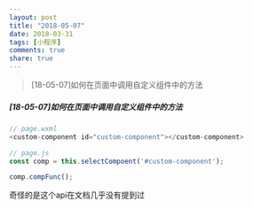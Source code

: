 ```yaml
---
layout: post
title: "2018-05-07"
date: 2018-03-31
tags: [小程序]
comments: true
share: true
---
```


> [18-05-07]如何在页面中调用自定义组件中的方法 <br>

##### [18-05-07]如何在页面中调用自定义组件中的方法

```js
// page.wxml
<custom-component id="custom-component"></custom-component>

// page.js
const comp = this.selectCompoent('#custom-component');

comp.compFunc();
```

奇怪的是这个api在文档几乎没有提到过
